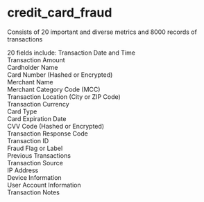 # credit_card_fraud
Consists of 20 important and diverse metrics and 8000 records of transactions

20 fields include:
Transaction Date and Time <br />
Transaction Amount<br />
Cardholder Name <br />
Card Number (Hashed or Encrypted) <br />
Merchant Name <br />
Merchant Category Code (MCC) <br />
Transaction Location (City or ZIP Code) <br />
Transaction Currency <br />
Card Type <br />
Card Expiration Date <br />
CVV Code (Hashed or Encrypted) <br />
Transaction Response Code <br />
Transaction ID <br />
Fraud Flag or Label <br />
Previous Transactions <br />
Transaction Source <br />
IP Address <br />
Device Information <br />
User Account Information <br />
Transaction Notes <br />
